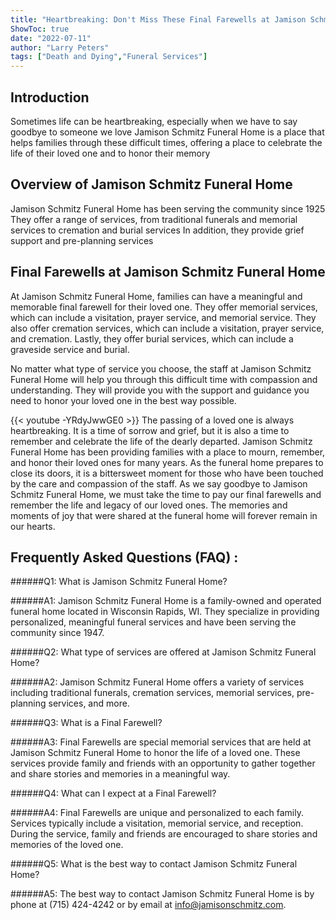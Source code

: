 ```yaml
---
title: "Heartbreaking: Don't Miss These Final Farewells at Jamison Schmitz Funeral Home"
ShowToc: true 
date: "2022-07-11"
author: "Larry Peters" 
tags: ["Death and Dying","Funeral Services"]
---
```

## Introduction 
Sometimes life can be heartbreaking, especially when we have to say goodbye to someone we love Jamison Schmitz Funeral Home is a place that helps families through these difficult times, offering a place to celebrate the life of their loved one and to honor their memory

## Overview of Jamison Schmitz Funeral Home
Jamison Schmitz Funeral Home has been serving the community since 1925 They offer a range of services, from traditional funerals and memorial services to cremation and burial services In addition, they provide grief support and pre-planning services

## Final Farewells at Jamison Schmitz Funeral Home
At Jamison Schmitz Funeral Home, families can have a meaningful and memorable final farewell for their loved one. They offer memorial services, which can include a visitation, prayer service, and memorial service. They also offer cremation services, which can include a visitation, prayer service, and cremation. Lastly, they offer burial services, which can include a graveside service and burial. 

No matter what type of service you choose, the staff at Jamison Schmitz Funeral Home will help you through this difficult time with compassion and understanding. They will provide you with the support and guidance you need to honor your loved one in the best way possible.

{{< youtube -YRdyJwwGE0 >}} 
The passing of a loved one is always heartbreaking. It is a time of sorrow and grief, but it is also a time to remember and celebrate the life of the dearly departed. Jamison Schmitz Funeral Home has been providing families with a place to mourn, remember, and honor their loved ones for many years. As the funeral home prepares to close its doors, it is a bittersweet moment for those who have been touched by the care and compassion of the staff. As we say goodbye to Jamison Schmitz Funeral Home, we must take the time to pay our final farewells and remember the life and legacy of our loved ones. The memories and moments of joy that were shared at the funeral home will forever remain in our hearts.

## Frequently Asked Questions (FAQ) :
######Q1: What is Jamison Schmitz Funeral Home?

######A1: Jamison Schmitz Funeral Home is a family-owned and operated funeral home located in Wisconsin Rapids, WI. They specialize in providing personalized, meaningful funeral services and have been serving the community since 1947.

######Q2: What type of services are offered at Jamison Schmitz Funeral Home?

######A2: Jamison Schmitz Funeral Home offers a variety of services including traditional funerals, cremation services, memorial services, pre-planning services, and more.

######Q3: What is a Final Farewell?

######A3: Final Farewells are special memorial services that are held at Jamison Schmitz Funeral Home to honor the life of a loved one. These services provide family and friends with an opportunity to gather together and share stories and memories in a meaningful way.

######Q4: What can I expect at a Final Farewell?

######A4: Final Farewells are unique and personalized to each family. Services typically include a visitation, memorial service, and reception. During the service, family and friends are encouraged to share stories and memories of the loved one.

######Q5: What is the best way to contact Jamison Schmitz Funeral Home?

######A5: The best way to contact Jamison Schmitz Funeral Home is by phone at (715) 424-4242 or by email at info@jamisonschmitz.com.



